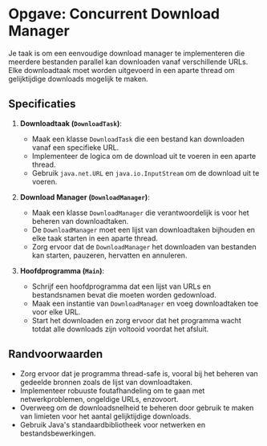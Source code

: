 # Opgave: Concurrent Download Manager

Je taak is om een eenvoudige download manager te implementeren die meerdere bestanden parallel kan downloaden vanaf verschillende URLs. Elke downloadtaak moet worden uitgevoerd in een aparte thread om gelijktijdige downloads mogelijk te maken.

## Specificaties

1. **Downloadtaak (`DownloadTask`)**:
   - Maak een klasse `DownloadTask` die een bestand kan downloaden vanaf een specifieke URL.
   - Implementeer de logica om de download uit te voeren in een aparte thread.
   - Gebruik `java.net.URL` en `java.io.InputStream` om de download uit te voeren.

2. **Download Manager (`DownloadManager`)**:
   - Maak een klasse `DownloadManager` die verantwoordelijk is voor het beheren van downloadtaken.
   - De `DownloadManager` moet een lijst van downloadtaken bijhouden en elke taak starten in een aparte thread.
   - Zorg ervoor dat de `DownloadManager` het downloaden van bestanden kan starten, pauzeren, hervatten en annuleren.

3. **Hoofdprogramma (`Main`)**:
   - Schrijf een hoofdprogramma dat een lijst van URLs en bestandsnamen bevat die moeten worden gedownload.
   - Maak een instantie van `DownloadManager` en voeg downloadtaken toe voor elke URL.
   - Start het downloaden en zorg ervoor dat het programma wacht totdat alle downloads zijn voltooid voordat het afsluit.

## Randvoorwaarden

- Zorg ervoor dat je programma thread-safe is, vooral bij het beheren van gedeelde bronnen zoals de lijst van downloadtaken.
- Implementeer robuuste foutafhandeling om te gaan met netwerkproblemen, ongeldige URLs, enzovoort.
- Overweeg om de downloadsnelheid te beheren door gebruik te maken van limieten voor het aantal gelijktijdige downloads.
- Gebruik Java's standaardbibliotheek voor netwerken en bestandsbewerkingen.
